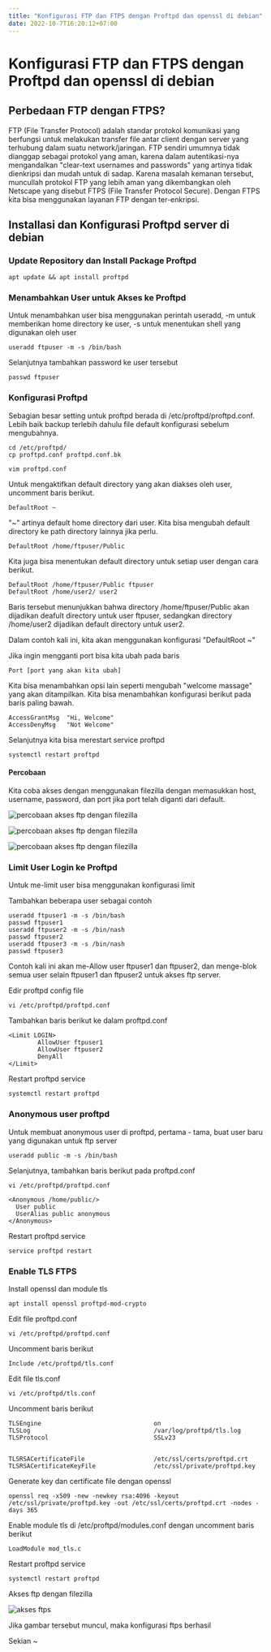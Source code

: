 ```yaml
---
title: "Konfigurasi FTP dan FTPS dengan Proftpd dan openssl di debian"
date: 2022-10-7T16:20:12+07:00
---
```


# Konfigurasi FTP dan FTPS dengan Proftpd dan openssl di debian

## Perbedaan FTP dengan FTPS?

FTP (File Transfer Protocol) adalah standar protokol komunikasi yang berfungsi untuk melakukan transfer file antar client dengan server yang terhubung dalam suatu network/jaringan. FTP sendiri umumnya tidak dianggap sebagai protokol yang aman, karena dalam autentikasi-nya mengandalkan "clear-text usernames and passwords" yang artinya tidak dienkripsi dan mudah untuk di sadap. Karena masalah kemanan tersebut, muncullah protokol FTP yang lebih aman yang dikembangkan oleh Netscape yang disebut FTPS (File Transfer Protocol Secure). Dengan FTPS kita bisa menggunakan layanan FTP dengan ter-enkripsi.

## Installasi dan Konfigurasi Proftpd server di debian

### Update Repository dan Install Package Proftpd
	
	apt update && apt install proftpd

### Menambahkan User untuk Akses ke Proftpd

Untuk menambahkan user bisa menggunakan perintah useradd, -m untuk memberikan home directory ke user, -s untuk menentukan shell yang digunakan oleh user

	useradd ftpuser -m -s /bin/bash

Selanjutnya tambahkan password ke user tersebut

	passwd ftpuser

### Konfigurasi Proftpd

Sebagian besar setting untuk proftpd berada di /etc/proftpd/proftpd.conf. Lebih baik backup terlebih dahulu file default konfigurasi sebelum mengubahnya.

	cd /etc/proftpd/
	cp proftpd.conf proftpd.conf.bk

<p/>

	vim proftpd.conf

Untuk mengaktifkan default directory yang akan diakses oleh user, uncomment baris berikut.

	DefaultRoot	~

"~" artinya default home directory dari user. Kita bisa mengubah default directory ke path directory lainnya jika perlu.

	DefaultRoot /home/ftpuser/Public

Kita juga bisa menentukan default directory untuk setiap user dengan cara berikut.

	DefaultRoot /home/ftpuser/Public ftpuser
	DefaultRoot /home/user2/ user2

Baris tersebut menunjukkan bahwa directory /home/ftpuser/Public akan dijadikan deafult directory untuk user ftpuser, sedangkan directory /home/user2 dijadikan default directory untuk user2.

Dalam contoh kali ini, kita akan menggunakan konfigurasi "DefaultRoot	~"

Jika ingin mengganti port bisa kita ubah pada baris

	Port [port yang akan kita ubah]

Kita bisa menambahkan opsi lain seperti mengubah "welcome massage" yang akan ditampilkan. Kita bisa menambahkan konfigurasi berikut pada baris paling bawah.

	AccessGrantMsg	"Hi, Welcome"
	AccessDenyMsg	"Not Welcome"

Selanjutnya kita bisa merestart service proftpd

	systemctl restart proftpd

#### Percobaan

Kita coba akses dengan menggunakan filezilla dengan memasukkan host, username, password, dan port jika port telah diganti dari default.

![percobaan akses ftp dengan filezilla](/notes/image/plainftp1.png)

<p/>

![percobaan akses ftp dengan filezilla](/notes/image/plainftp2.png)

<p/>

![percobaan akses ftp dengan filezilla](/notes/image/plainftp3.png)

### Limit User Login ke Proftpd

Untuk me-limit user bisa menggunakan konfigurasi limit

Tambahkan beberapa user sebagai contoh

	useradd ftpuser1 -m -s /bin/bash
	passwd ftpuser1
	useradd ftpuser2 -m -s /bin/nash
	passwd ftpuser2
	useradd ftpuser3 -m -s /bin/nash
	passwd ftpuser3

Contoh kali ini akan me-Allow user ftpuser1 dan ftpuser2, dan menge-blok semua user selain ftpuser1 dan ftpuser2 untuk akses ftp server.

Edir proftpd config file

	vi /etc/proftpd/proftpd.conf

Tambahkan baris berikut ke dalam proftpd.conf


	<Limit LOGIN>
	        AllowUser ftpuser1
	        AllowUser ftpuser2
	        DenyAll
	</Limit>

Restart proftpd service

	systemctl restart proftpd

### Anonymous user proftpd

Untuk membuat anonymous user di proftpd, pertama - tama, buat user baru yang digunakan untuk ftp server

    useradd public -m -s /bin/bash

Selanjutnya, tambahkan baris berikut pada proftpd.conf

    vi /etc/proftpd/proftpd.conf

<p/>
    
    <Anonymous /home/public/>
      User public
      UserAlias public anonymous
    </Anonymous>

Restart proftpd service

    service proftpd restart
	
### Enable TLS FTPS

Install openssl dan module tls

	apt install openssl proftpd-mod-crypto

Edit file proftpd.conf

	vi /etc/proftpd/proftpd.conf

Uncomment baris berikut

	Include /etc/proftpd/tls.conf

Edit file tls.conf

	vi /etc/proftpd/tls.conf

Uncomment baris berikut

	TLSEngine                               on
	TLSLog                                  /var/log/proftpd/tls.log
	TLSProtocol                             SSLv23
	

	TLSRSACertificateFile                   /etc/ssl/certs/proftpd.crt
	TLSRSACertificateKeyFile                /etc/ssl/private/proftpd.key

Generate key dan certificate file dengan openssl

	openssl req -x509 -new -newkey rsa:4096 -keyout /etc/ssl/private/proftpd.key -out /etc/ssl/certs/proftpd.crt -nodes -days 365

Enable module tls di /etc/proftpd/modules.conf dengan uncomment baris berikut

	LoadModule mod_tls.c

Restart proftpd service

	systemctl restart proftpd

Akses ftp dengan filezilla

![akses ftps](/notes/image/ftp_ftps1.png)

Jika gambar tersebut muncul, maka konfigurasi ftps berhasil

Sekian ~
